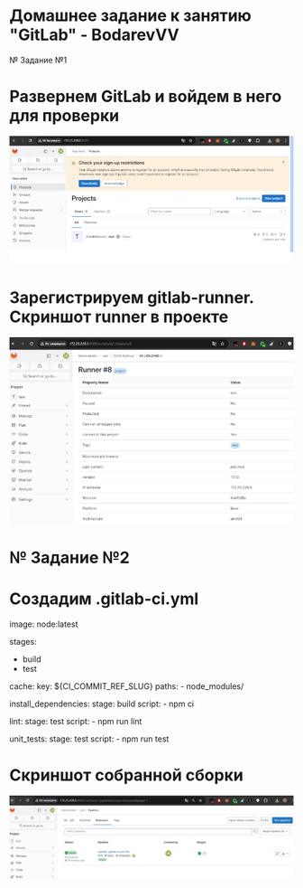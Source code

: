 # Домашнее задание к занятию "GitLab" - BodarevVV
№ Задание №1
# Развернем GitLab и войдем в него для проверки
![alt text](https://github.com/vasionxxx/devhw2/blob/main/gitlab/1.jpg)

# Зарегистрируем gitlab-runner. Скриншот runner в проекте
![alt text](https://github.com/vasionxxx/devhw2/blob/main/gitlab/2.jpg)

# № Задание №2
# Создадим .gitlab-ci.yml
 image: node:latest

 stages:
  - build
  - test

 cache:
  key: ${CI_COMMIT_REF_SLUG}
  paths:
    - node_modules/

 install_dependencies:
  stage: build
  script:
    - npm ci

 lint:
  stage: test
  script:
    - npm run lint

 unit_tests:
  stage: test
  script:
    - npm run test

# Скриншот собранной сборки
![alt text](https://github.com/vasionxxx/devhw2/blob/main/gitlab/3.jpg)
